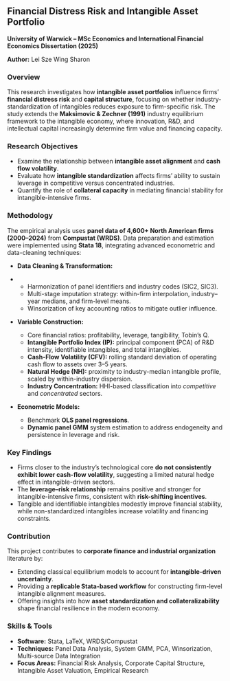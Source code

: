 ## Financial Distress Risk and Intangible Asset Portfolio

**University of Warwick – MSc Economics and International Financial Economics Dissertation (2025)**

**Author:** Lei Sze Wing Sharon

### Overview

This research investigates how **intangible asset portfolios** influence firms’ **financial distress risk** and **capital structure**, focusing on whether industry-standardization of intangibles reduces exposure to firm-specific risk. The study extends the **Maksimovic & Zechner (1991)** industry equilibrium framework to the intangible economy, where innovation, R&D, and intellectual capital increasingly determine firm value and financing capacity.

### Research Objectives

* Examine the relationship between **intangible asset alignment** and **cash flow volatility**.
* Evaluate how **intangible standardization** affects firms’ ability to sustain leverage in competitive versus concentrated industries.
* Quantify the role of **collateral capacity** in mediating financial stability for intangible-intensive firms.

### Methodology

The empirical analysis uses **panel data of 4,600+ North American firms (2000–2024)** from **Compustat (WRDS)**.
Data preparation and estimation were implemented using **Stata 18**, integrating advanced econometric and data-cleaning techniques:

* **Data Cleaning & Transformation:**
* 
  * Harmonization of panel identifiers and industry codes (SIC2, SIC3).
  * Multi-stage imputation strategy: within-firm interpolation, industry–year medians, and firm-level means.
  * Winsorization of key accounting ratios to mitigate outlier influence.

* **Variable Construction:**

  * Core financial ratios: profitability, leverage, tangibility, Tobin’s Q.
  * **Intangible Portfolio Index (IP):** principal component (PCA) of R&D intensity, identifiable intangibles, and total intangibles.
  * **Cash-Flow Volatility (CFV):** rolling standard deviation of operating cash flow to assets over 3–5 years.
  * **Natural Hedge (NH):** proximity to industry-median intangible profile, scaled by within-industry dispersion.
  * **Industry Concentration:** HHI-based classification into *competitive* and *concentrated* sectors.

* **Econometric Models:**

  * Benchmark **OLS panel regressions**.
  * **Dynamic panel GMM** system estimation to address endogeneity and persistence in leverage and risk.

### Key Findings

* Firms closer to the industry’s technological core **do not consistently exhibit lower cash-flow volatility**, suggesting a limited natural hedge effect in intangible-driven sectors.
* The **leverage–risk relationship** remains positive and stronger for intangible-intensive firms, consistent with **risk-shifting incentives**.
* Tangible and identifiable intangibles modestly improve financial stability, while non-standardized intangibles increase volatility and financing constraints.

### Contribution

This project contributes to **corporate finance and industrial organization** literature by:

* Extending classical equilibrium models to account for **intangible-driven uncertainty**.
* Providing a **replicable Stata-based workflow** for constructing firm-level intangible alignment measures.
* Offering insights into how **asset standardization and collateralizability** shape financial resilience in the modern economy.

### Skills & Tools

* **Software:** Stata, LaTeX, WRDS/Compustat
* **Techniques:** Panel Data Analysis, System GMM, PCA, Winsorization, Multi-source Data Integration
* **Focus Areas:** Financial Risk Analysis, Corporate Capital Structure, Intangible Asset Valuation, Empirical Research


